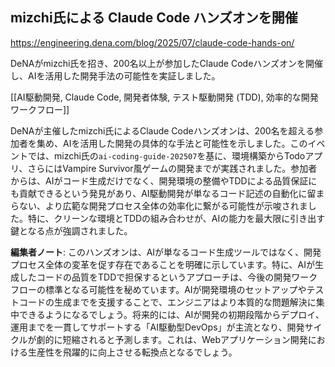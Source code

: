## mizchi氏による Claude Code ハンズオンを開催

https://engineering.dena.com/blog/2025/07/claude-code-hands-on/

DeNAがmizchi氏を招き、200名以上が参加したClaude Codeハンズオンを開催し、AIを活用した開発手法の可能性を実証しました。

[[AI駆動開発, Claude Code, 開発者体験, テスト駆動開発 (TDD), 効率的な開発ワークフロー]]

DeNAが主催したmizchi氏によるClaude Codeハンズオンは、200名を超える参加者を集め、AIを活用した開発の具体的な手法と可能性を示しました。このイベントでは、mizchi氏の`ai-coding-guide-202507`を基に、環境構築からTodoアプリ、さらにはVampire Survivor風ゲームの開発までが実践されました。参加者からは、AIがコード生成だけでなく、開発環境の整備やTDDによる品質保証にも貢献できるという発見があり、AI駆動開発が単なるコード記述の自動化に留まらない、より広範な開発プロセス全体の効率化に繋がる可能性が示唆されました。特に、クリーンな環境とTDDの組み合わせが、AIの能力を最大限に引き出す鍵となる点が強調されました。

**編集者ノート**: このハンズオンは、AIが単なるコード生成ツールではなく、開発プロセス全体の変革を促す存在であることを明確に示しています。特に、AIが生成したコードの品質をTDDで担保するというアプローチは、今後の開発ワークフローの標準となる可能性を秘めています。AIが開発環境のセットアップやテストコードの生成までを支援することで、エンジニアはより本質的な問題解決に集中できるようになるでしょう。将来的には、AIが開発の初期段階からデプロイ、運用までを一貫してサポートする「AI駆動型DevOps」が主流となり、開発サイクルが劇的に短縮されると予測します。これは、Webアプリケーション開発における生産性を飛躍的に向上させる転換点となるでしょう。